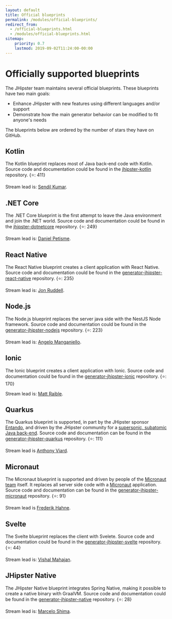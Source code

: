 ```yaml
---
layout: default
title: Official blueprints
permalink: /modules/official-blueprints/
redirect_from:
  - /official-blueprints.html
  - /modules/official-blueprints.html
sitemap:
    priority: 0.7
    lastmod: 2019-09-02T11:24:00-00:00
---
```


# <i class="fa fa-star"></i> Officially supported blueprints

The JHipster team maintains several official blueprints. These blueprints have two main goals:

* Enhance JHipster with new features using different languages and/or support
* Demonstrate how the main generator behavior can be modified to fit anyone's needs

The blueprints below are ordered by the number of stars they have on GitHub. 

## Kotlin

The Kotlin blueprint replaces most of Java back-end code with Kotlin. Source code and documentation could be found in the [jhipster-kotlin](https://github.com/jhipster/jhipster-kotlin) repository. {⭐️: 411}

Stream lead is: [Sendil Kumar](https://github.com/sendilkumarn).

## .NET Core

The .NET Core blueprint is the first attempt to leave the Java environment and join the .NET world. Source code and documentation could be found in the [jhipster-dotnetcore](https://github.com/jhipster/jhipster-dotnetcore) repository. {⭐️: 249}

Stream lead is: [Daniel Petisme](https://github.com/danielpetisme).

## React Native

The React Native blueprint creates a client application with React Native. Source code and documentation could be found in the [generator-jhipster-react-native](https://github.com/jhipster/generator-jhipster-react-native) repository. {⭐️: 235}

Stream lead is: [Jon Ruddell](https://github.com/ruddell).

## Node.js

The Node.js blueprint replaces the server java side with the NestJS Node framework. Source code and documentation could be found in the [generator-jhipster-nodejs](https://github.com/jhipster/generator-jhipster-nodejs) repository. {⭐️: 223}

Stream lead is: [Angelo Manganiello](https://github.com/amanganiello90).

## Ionic

The Ionic blueprint creates a client application with Ionic. Source code and documentation could be found in the [generator-jhipster-ionic](https://github.com/jhipster/generator-jhipster-ionic) repository. {⭐️: 170}

Stream lead is: [Matt Raible](https://github.com/mraible).

## Quarkus

The Quarkus blueprint is supported, in part by the JHipster sponsor [Entando](https://www.entando.com/), and driven by the JHipster community for a [supersonic, subatomic Java back-end](https://quarkus.io/).
Source code and documentation can be found in the [generator-jhipster-quarkus](https://github.com/jhipster/generator-jhipster-quarkus) repository. {⭐️: 111}

Stream lead is [Anthony Viard](https://github.com/avdev4j).

## Micronaut

The Micronaut blueprint is supported and driven by people of the [Micronaut team](https://github.com/jhipster/generator-jhipster-micronaut/graphs/contributors) itself.
It replaces all server side code with a [Micronaut](https://micronaut.io/) application.
Source code and documentation can be found in the [generator-jhipster-micronaut](https://github.com/jhipster/generator-jhipster-micronaut) repository. {⭐️: 91}

Stream lead is [Frederik Hahne](https://github.com/atomfrede).

## Svelte

The Svelte blueprint replaces the client with Svelete. Source code and documentation could be found in the [generator-jhipster-svelte](https://github.com/jhipster/generator-jhipster-svelte) repository. {⭐️: 44}

Stream lead is: [Vishal Mahajan](https://github.com/vishal423).

## JHipster Native

The JHipster Native blueprint integrates Spring Native, making it possible to create a native binary with GraalVM. Source code and documentation could be found in the [generator-jhipster-native](https://github.com/jhipster/generator-jhipster-native) repository. {⭐️: 28}

Stream lead is: [Marcelo Shima](https://github.com/mshima).

